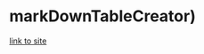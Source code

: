﻿# markDownTableCreator)
 [link to site](https://luismiguelrodriguez.github.io/markDownTableCreator/)
